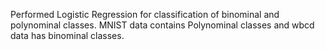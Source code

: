 Performed Logistic Regression for classification of binominal and polynominal classes.
MNIST data contains Polynominal classes and wbcd data has binominal classes.
